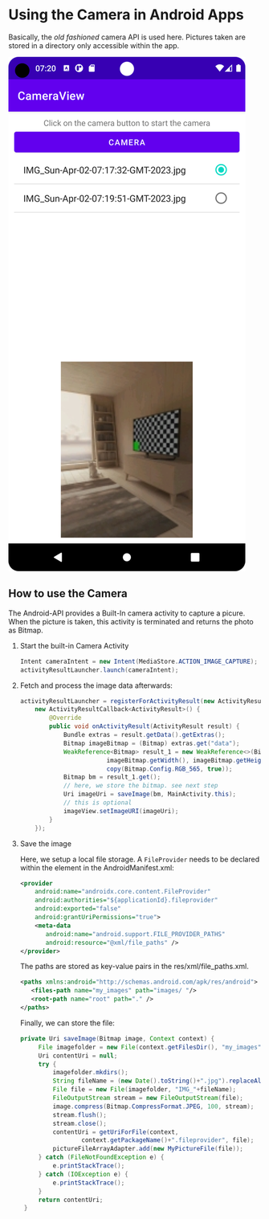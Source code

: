 # Using the Camera in Android Apps

Basically, the *old fashioned* camera API is used here. Pictures taken are stored in a directory only accessible within the app.

![img.png](img/img.png)

## How to use the Camera

The Android-API provides a Built-In camera activity to capture a picure.
When the picture is taken, this activity is terminated and returns the photo as Bitmap.

1. Start the built-in Camera Activity
    ```java
    Intent cameraIntent = new Intent(MediaStore.ACTION_IMAGE_CAPTURE);
    activityResultLauncher.launch(cameraIntent);
    ```
2. Fetch and process the image data afterwards: 
    ```java
    activityResultLauncher = registerForActivityResult(new ActivityResultContracts.StartActivityForResult(), 
        new ActivityResultCallback<ActivityResult>() {
            @Override
            public void onActivityResult(ActivityResult result) {
                Bundle extras = result.getData().getExtras();
                Bitmap imageBitmap = (Bitmap) extras.get("data");
                WeakReference<Bitmap> result_1 = new WeakReference<>(Bitmap.createScaledBitmap(imageBitmap,
                            imageBitmap.getWidth(), imageBitmap.getHeight(), false).
                            copy(Bitmap.Config.RGB_565, true));
                Bitmap bm = result_1.get();
                // here, we store the bitmap. see next step
                Uri imageUri = saveImage(bm, MainActivity.this);
                // this is optional
                imageView.setImageURI(imageUri);
            }
        });
    ```
3. Save the image

   Here, we setup a local file storage. A `FileProvider` needs to be declared within the <application> element in the AndroidManifest.xml:
   
   ```xml
   <provider
       android:name="androidx.core.content.FileProvider"
       android:authorities="${applicationId}.fileprovider"
       android:exported="false"
       android:grantUriPermissions="true">
       <meta-data
          android:name="android.support.FILE_PROVIDER_PATHS"
          android:resource="@xml/file_paths" />
   </provider>
   ``` 

   The paths are stored as key-value pairs in the res/xml/file_paths.xml.
   
   ```xml
   <paths xmlns:android="http://schemas.android.com/apk/res/android">
      <files-path name="my_images" path="images/ "/>
      <root-path name="root" path="." />
   </paths>   
   ```
   Finally, we can store the file:
   
   ```java
   private Uri saveImage(Bitmap image, Context context) {
        File imagefolder = new File(context.getFilesDir(), "my_images");
        Uri contentUri = null;
        try {
            imagefolder.mkdirs();
            String fileName = (new Date().toString()+".jpg").replaceAll(" ","-");
            File file = new File(imagefolder, "IMG_"+fileName);
            FileOutputStream stream = new FileOutputStream(file);
            image.compress(Bitmap.CompressFormat.JPEG, 100, stream);
            stream.flush();
            stream.close();
            contentUri = getUriForFile(context,
                    context.getPackageName()+".fileprovider", file);
            pictureFileArrayAdapter.add(new MyPictureFile(file));
        } catch (FileNotFoundException e) {
            e.printStackTrace();
        } catch (IOException e) {
            e.printStackTrace();
        }
        return contentUri;
    }
   ```
   